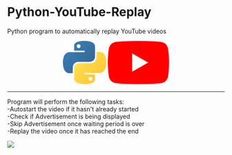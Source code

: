 # Python-YouTube-Replay
Python program to automatically replay YouTube videos
<p align="center">
  <img src="PythonLogo.png" width="100">
  <img src="YouTubeLogo.png" height="100">
</p>
<hr>

Program will perform the following tasks:
  <br>-Autostart the video if it hasn't already started
  <br>-Check if Advertisement is being displayed
  <br>-Skip Advertisement once waiting period is over
  <br>-Replay the video once it has reached the end
  
  ![](demo.gif)
